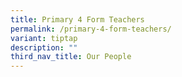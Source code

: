 ```yaml
---
title: Primary 4 Form Teachers
permalink: /primary-4-form-teachers/
variant: tiptap
description: ""
third_nav_title: Our People
---
```

